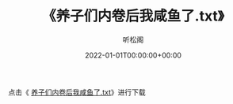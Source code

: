 ﻿---
title:  《养子们内卷后我咸鱼了.txt》
date:   2022-01-01T00:00:00+00:00
author: 听松阁
layout: post
permalink: /养子们内卷后我咸鱼了/
categories: 小说
tags: [小说]
---

点击《 [养子们内卷后我咸鱼了.txt](http://img.660000.xyz/bookstukust/book/bntxt/10/养子们内卷后我咸鱼了.txt)》进行下载